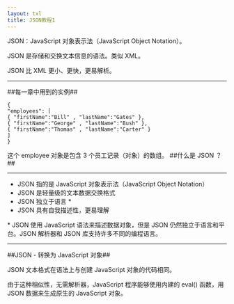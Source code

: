 ```yaml
---
layout: txl
title: JSON教程1
---
```


JSON：JavaScript 对象表示法（JavaScript Object Notation）。

JSON 是存储和交换文本信息的语法。类似 XML。

JSON 比 XML 更小、更快，更易解析。
 * * *
##每一章中用到的实例##
```
{
"employees": [
{ "firstName":"Bill" , "lastName":"Gates" },
{ "firstName":"George" , "lastName":"Bush" },
{ "firstName":"Thomas" , "lastName":"Carter" }
]
}
```
这个 employee 对象是包含 3 个员工记录（对象）的数组。
##什么是 JSON ？##
 * * *
  - JSON 指的是 JavaScript 对象表示法（JavaScript Object Notation）
 - JSON 是轻量级的文本数据交换格式
 - JSON 独立于语言 *
 - JSON 具有自我描述性，更易理解  
 
\* JSON 使用 JavaScript 语法来描述数据对象，但是 JSON 仍然独立于语言和平台。JSON 解析器和 JSON 库支持许多不同的编程语言。
 * * *
##JSON - 转换为 JavaScript 对象##

JSON 文本格式在语法上与创建 JavaScript 对象的代码相同。

由于这种相似性，无需解析器，JavaScript 程序能够使用内建的 eval() 函数，用 JSON 数据来生成原生的 JavaScript 对象。
